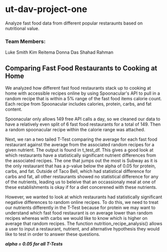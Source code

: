 # ut-dav-project-one
Analyze fast food data from different popular restaraunts based on nutritional value.

### Team Members:
Luke Smith
Kim Reitema
Donna Das
Shahad Rahman

## Comparing Fast Food Restaurants to Cooking at Home
We analyzed how different fast food restaurants stack up to cooking at home with accessible recipes online by using Spoonacular's API to pull in a random recipe that is within a 5% range of the fast food items calorie count. Each recipe from Spoonacular includes calories, protein, carbs, and fat content.

Spoonacular only allows 149 free API calls a day, so we cleaned our data to have a relatively even split of 6 fast food restaurants for a total of 149. Then a random spoonacular recipe within the calorie range was attached. 

Next, we ran a two tailed T-Test comparing the average for each fast food restaurant against the average from the associated random recipes for a given nutrient. The output is found in t_test_df. This gives a good look at which restaurants have a statistically significant nutrient differences from the associated recipes. The one that jumps out the most is Subway as it is the only restaurant that has a p-value below the alpha of 0.05 for protein, carbs, and fat. Outside of Taco Bell, which had statistical difference for carbs and fat, all other restaurants showed no statistical difference for any of the nutrients, leading us to beleive that an occassionaly meal at one of these establishments is okay if for a diet concerened with these nutrients.

However, we wanted to look at which restaurants had statistically significant negative differences to random online recipes. To do this, we need to treat our nutrients differently in the T-Test because for protein we may want to understand which fast food restaurant is on average lower than random recipes whereas with carbs we would like to know which is higher on average that random recipes. The function nutrition_recipe_analysis() allows a user to input a restaurant, nutrient, and alternative hypothesis they would like to test in order to answer these questions.

***alpha = 0.05 for all T-Tests***